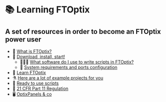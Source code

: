 # 📚 Learning FTOptix

## A set of resources in order to become an FTOptix power user

- 🏁 [What is FTOptix?](./chapters/FTOptix_overview.md)
- 🚀 [Download, install, start!](./chapters/Download_install_start.md)
  - 🧑🏻‍💻 [What software do I use to write scripts in FTOptix?](./chapters/How_to_write_scripts_in_FTOptix.md)
  - 📜 [System requirements and ports configuration](./chapters/System_requirements_and_ports_configuration.md)
- 📖 [Learn FTOptix](./chapters/Learning_material.md)
- ⚗️ [Here are a lot of example projects for you](./chapters/Examples.md)
- 👾 [Ready to use scripts](./chapters/Ready_to_use_scripts.md)
- 🔏 [21 CFR Part 11 Regulation](./chapters/21_CFR_Part_11_Regulation.md)
- 🖥️ [OptixPanels & co](./chapters/OptixPanels_and_co.md)
